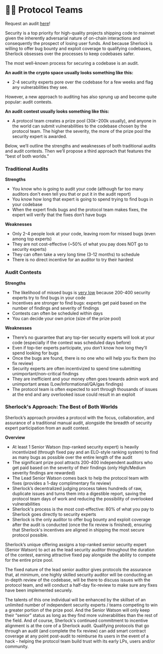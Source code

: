 # 🧑‍💻 Protocol Teams

Request an audit [here](https://docs.google.com/forms/d/e/1FAIpQLSfqy21chyyzhAfbCxMQOlNTlYxegfvxZDhYsPkpI\_xD6AQiag/viewform)!

Security is a top priority for high-quality projects shipping code to mainnet given the inherently adversarial nature of on-chain interactions and consequently the prospect of losing user funds. And because Sherlock is willing to offer bug bounty and exploit coverage to qualifying codebases, Sherlock obsesses over the processes to keep codebases safer.

The most well-known process for securing a codebase is an audit.

**An audit in the crypto space usually looks something like this:**

* 2-4 security experts pore over the codebase for a few weeks and flag any vulnerabilities they see.

However, a new approach to auditing has also sprung up and become quite popular: audit contests.&#x20;

**An audit contest usually looks something like this:**

* A protocol team creates a prize pool ($30k-$200k usually), and anyone in the world can submit vulnerabilities to the codebase chosen by the protocol team. The higher the severity, the more of the prize pool the security expert is awarded.

Below, we’ll outline the strengths and weaknesses of both traditional audits and audit contests. Then we’ll propose a third approach that features the “best of both worlds.”

### Traditional Audits

**Strengths**

* You know who is going to audit your code (although far too many auditors don't even tell you that or put it in the audit report)
* You know how long that expert is going to spend trying to find bugs in your codebase
* When the expert finds bugs and the protocol team makes fixes, the expert will verify that the fixes don’t have bugs

**Weaknesses**

* Only 2-4 people look at your code, leaving room for missed bugs (even among top experts)
* They are not cost-effective (\~50% of what you pay does NOT go to security experts)
* They can often take a very long time (3-12 months) to schedule
* There is no direct incentive for an auditor to try their hardest

### Audit Contests

**Strengths**

* The likelihood of missed bugs is [very low](https://docs.google.com/spreadsheets/d/1RIJCK3\_9RHvtNPObsDRTAqkP9IbyutZMsqlKNnZCO00/edit#gid=0) because 200-400 security experts try to find bugs in your code
* Incentives are stronger to find bugs: experts get paid based on the number of findings and severity of findings
* Contests can often be scheduled within days
* You can decide your own price (size of the prize pool)

**Weaknesses**

* There’s no guarantee that any top-tier security experts will look at your code (especially if the contest was scheduled days before)
* Even if top-tier experts participate, you don’t know how long they’ll spend looking for bugs
* Once the bugs are found, there is no one who will help you fix them (no fix review)
* Security experts are often incentivized to spend time submitting unimportant/non-critical findings
* They are inefficient and your money often goes towards admin work and unimportant areas (Low/Informational/QA/gas findings)
* The protocol team is often expected to sort through thousands of issues at the end and any overlooked issue could result in an exploit

### Sherlock's Approach: The Best of Both Worlds

Sherlock’s approach provides a protocol with the focus, collaboration, and assurance of a traditional manual audit, alongside the breadth of security expert participation from an audit contest.&#x20;

**Overview**

* At least 1 Senior Watson (top-ranked security expert) is heavily incentivized (through fixed pay and an ELO-style ranking system) to find as many bugs as possible over the entire length of the audit
* The significant prize pool attracts 200-400 independent auditors who get paid based on the severity of their findings (only High/Medium severity findings are rewarded)
* The Lead Senior Watson comes back to help the protocol team with fixes (provides a 1-day complimentary fix review)
* Sherlock’s decentralized judging process takes hundreds of raw, duplicate issues and turns them into a digestible report, saving the protocol team days of work and reducing the possibility of overlooked vulnerabilities
* Sherlock's process is the most cost-effective: 80% of what you pay to Sherlock goes directly to security experts
* Sherlock is the only auditor to offer bug bounty and exploit coverage after the audit is conducted (once the fix review is finished), ensuring that Sherlock's incentives are aligned in shipping the most secure protocol possible.&#x20;

Sherlock’s unique offering assigns a top-ranked senior security expert (Senior Watson) to act as the lead security auditor throughout the duration of the contest, earning attractive fixed pay alongside the ability to compete for the entire prize pool.

The fixed nature of the lead senior auditor gives protocols the assurance that, at minimum, one highly skilled security auditor will be conducting an in-depth review of the codebase, will be there to discuss issues with the protocol team, and will conduct a half-day fix-review to make sure any fixes have been implemented securely.

The talents of this one individual will be enhanced by the skillset of an unlimited number of independent security experts / teams competing to win a greater portion of the prize pool. And the Senior Watson will only keep their “senior” status as long as they find more vulnerabilities than the rest of the field. And of course, Sherlock's continued commitment to incentive alignment is at the core of a Sherlock audit. Qualifying protocols that go through an audit (and complete the fix review) can add smart contract coverage at any point post-audit to reimburse its users in the event of a hack - helping the protocol team build trust with its early LPs, users and/or community.
